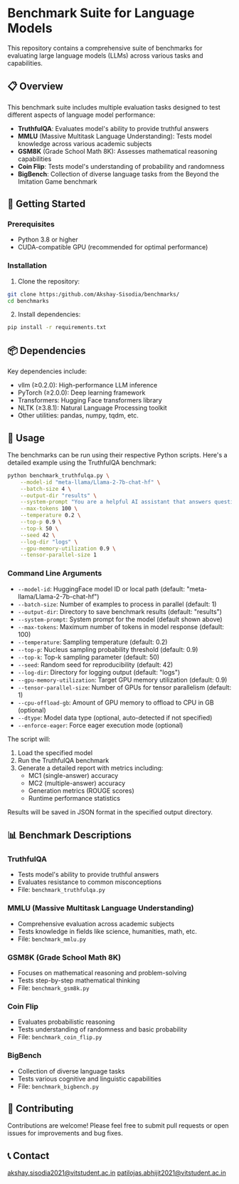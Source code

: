 # Benchmark Suite for Language Models

This repository contains a comprehensive suite of benchmarks for evaluating large language models (LLMs) across various tasks and capabilities.

## 📋 Overview

This benchmark suite includes multiple evaluation tasks designed to test different aspects of language model performance:

- **TruthfulQA**: Evaluates model's ability to provide truthful answers
- **MMLU** (Massive Multitask Language Understanding): Tests model knowledge across various academic subjects
- **GSM8K** (Grade School Math 8K): Assesses mathematical reasoning capabilities
- **Coin Flip**: Tests model's understanding of probability and randomness
- **BigBench**: Collection of diverse language tasks from the Beyond the Imitation Game benchmark

## 🚀 Getting Started

### Prerequisites

- Python 3.8 or higher
- CUDA-compatible GPU (recommended for optimal performance)

### Installation

1. Clone the repository:
```bash
git clone https:/github.com/Akshay-Sisodia/benchmarks/
cd benchmarks
```

2. Install dependencies:
```bash
pip install -r requirements.txt
```

## 📦 Dependencies

Key dependencies include:
- vllm (≥0.2.0): High-performance LLM inference
- PyTorch (≥2.0.0): Deep learning framework
- Transformers: Hugging Face transformers library
- NLTK (≥3.8.1): Natural Language Processing toolkit
- Other utilities: pandas, numpy, tqdm, etc.

## 🔧 Usage

The benchmarks can be run using their respective Python scripts. Here's a detailed example using the TruthfulQA benchmark:

```bash
python benchmark_truthfulqa.py \
    --model-id "meta-llama/Llama-2-7b-chat-hf" \
    --batch-size 4 \
    --output-dir "results" \
    --system-prompt "You are a helpful AI assistant that answers questions truthfully and accurately." \
    --max-tokens 100 \
    --temperature 0.2 \
    --top-p 0.9 \
    --top-k 50 \
    --seed 42 \
    --log-dir "logs" \
    --gpu-memory-utilization 0.9 \
    --tensor-parallel-size 1
```

### Command Line Arguments

- `--model-id`: HuggingFace model ID or local path (default: "meta-llama/Llama-2-7b-chat-hf")
- `--batch-size`: Number of examples to process in parallel (default: 1)
- `--output-dir`: Directory to save benchmark results (default: "results")
- `--system-prompt`: System prompt for the model (default shown above)
- `--max-tokens`: Maximum number of tokens in model response (default: 100)
- `--temperature`: Sampling temperature (default: 0.2)
- `--top-p`: Nucleus sampling probability threshold (default: 0.9)
- `--top-k`: Top-k sampling parameter (default: 50)
- `--seed`: Random seed for reproducibility (default: 42)
- `--log-dir`: Directory for logging output (default: "logs")
- `--gpu-memory-utilization`: Target GPU memory utilization (default: 0.9)
- `--tensor-parallel-size`: Number of GPUs for tensor parallelism (default: 1)
- `--cpu-offload-gb`: Amount of GPU memory to offload to CPU in GB (optional)
- `--dtype`: Model data type (optional, auto-detected if not specified)
- `--enforce-eager`: Force eager execution mode (optional)

The script will:
1. Load the specified model
2. Run the TruthfulQA benchmark
3. Generate a detailed report with metrics including:
   - MC1 (single-answer) accuracy
   - MC2 (multiple-answer) accuracy
   - Generation metrics (ROUGE scores)
   - Runtime performance statistics

Results will be saved in JSON format in the specified output directory.

## 📊 Benchmark Descriptions

### TruthfulQA
- Tests model's ability to provide truthful answers
- Evaluates resistance to common misconceptions
- File: `benchmark_truthfulqa.py`

### MMLU (Massive Multitask Language Understanding)
- Comprehensive evaluation across academic subjects
- Tests knowledge in fields like science, humanities, math, etc.
- File: `benchmark_mmlu.py`

### GSM8K (Grade School Math 8K)
- Focuses on mathematical reasoning and problem-solving
- Tests step-by-step mathematical thinking
- File: `benchmark_gsm8k.py`

### Coin Flip
- Evaluates probabilistic reasoning
- Tests understanding of randomness and basic probability
- File: `benchmark_coin_flip.py`

### BigBench
- Collection of diverse language tasks
- Tests various cognitive and linguistic capabilities
- File: `benchmark_bigbench.py`

## 🤝 Contributing

Contributions are welcome! Please feel free to submit pull requests or open issues for improvements and bug fixes.


## 📞 Contact

akshay.sisodia2021@vitstudent.ac.in
patilojas.abhijit2021@vitstudent.ac.in